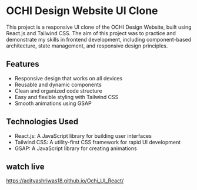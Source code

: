 ﻿# OCHI Design Website UI Clone
This project is a responsive UI clone of the OCHI Design Website, built using React.js and Tailwind CSS. The aim of this project was to practice and demonstrate my skills in frontend development, including component-based architecture, state management, and responsive design principles.

## Features
- Responsive design that works on all devices
- Reusable and dynamic components
- Clean and organized code structure
- Easy and flexible styling with Tailwind CSS
- Smooth animations using GSAP

## Technologies Used
- React.js: A JavaScript library for building user interfaces
- Tailwind CSS: A utility-first CSS framework for rapid UI development
- GSAP: A JavaScript library for creating animations


## watch live
https://adityashriwas18.github.io/Ochi_UI_React/
 
 
